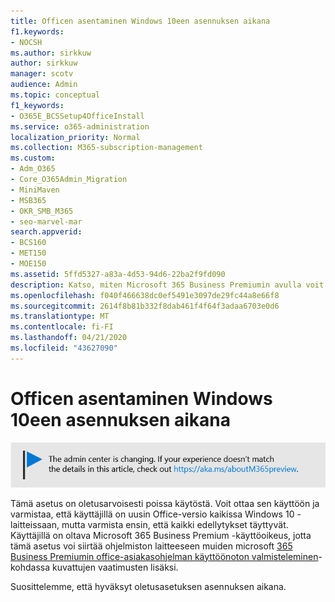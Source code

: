 ```yaml
---
title: Officen asentaminen Windows 10een asennuksen aikana
f1.keywords:
- NOCSH
ms.author: sirkkuw
author: sirkkuw
manager: scotv
audience: Admin
ms.topic: conceptual
f1_keywords:
- O365E_BCSSetup4OfficeInstall
ms.service: o365-administration
localization_priority: Normal
ms.collection: M365-subscription-management
ms.custom:
- Adm_O365
- Core_O365Admin_Migration
- MiniMaven
- MSB365
- OKR_SMB_M365
- seo-marvel-mar
search.appverid:
- BCS160
- MET150
- MOE150
ms.assetid: 5ffd5327-a83a-4d53-94d6-22ba2f9fd090
description: Katso, miten Microsoft 365 Business Premiumin avulla voit automaattisesti varmistaa, että käyttäjillä on uusin Office-versio kaikissa Windows 10 -laitteissaan.
ms.openlocfilehash: f040f466638dc0ef5491e3097de29fc44a8e66f8
ms.sourcegitcommit: 2614f8b81b332f8dab461f4f64f3adaa6703e0d6
ms.translationtype: MT
ms.contentlocale: fi-FI
ms.lasthandoff: 04/21/2020
ms.locfileid: "43627090"
---
```

# <a name="install-office-on-windows-10-during-setup"></a>Officen asentaminen Windows 10een asennuksen aikana

![Banner, joka https://aka.ms/aboutM365previewosoittaa .](../media/m365admincenterchanging.png)

Tämä asetus on oletusarvoisesti poissa käytöstä. Voit ottaa sen käyttöön ja varmistaa, että käyttäjillä on uusin Office-versio kaikissa Windows 10 -laitteissaan, mutta varmista ensin, että kaikki edellytykset täyttyvät. Käyttäjillä on oltava Microsoft 365 Business Premium -käyttöoikeus, jotta tämä asetus voi siirtää ohjelmiston laitteeseen muiden microsoft [365 Business Premiumin office-asiakasohjelman käyttöönoton valmisteleminen](prepare-for-office-client-deployment.md)-kohdassa kuvattujen vaatimusten lisäksi.
  
Suosittelemme, että hyväksyt oletusasetuksen asennuksen aikana.
